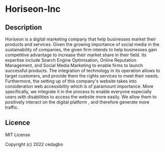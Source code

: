 # Horiseon-Inc

## Description
Horiseon is a digital marketing company that help businesses market their products and services.
Given the growing importance of social media in the sustainability of companies, the given firm intends 
to help businesses gain competitive advantage to increase their market share in their field.
Its expertise include Search Engine Optimisation, Online Reputation Management, and Social Media Marketing 
to enable firms to launch successful products. The integration of technology in its operation allows to target
customers, and provide them the rights services to meet their needs.
Furthermore, the setting up of this company's website takes into consideration web accessibility which is of 
paramount importance. More specifically, we integrate it in the process to enable everyone especially users with 
disabilities to access the website more easily. We allow them to positively interact on the digital platform , 
and therefore generate more traffic. 

## Licence

MIT License

Copyright (c) 2022 cedagbo
